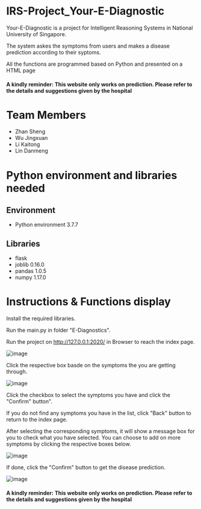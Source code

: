 # IRS-Project_Your-E-Diagnostic

Your-E-Diagnostic is a project for Intelligent Reasoning Systems in National University of Singapore.

The system askes the symptoms from users and makes a disease prediction according to their syptoms.

All the functions are programmed based on Python and presented on a HTML page

#### A kindly reminder: This website only works on prediction. Please refer to the details and suggestions given by the hospital

# Team Members
* Zhan Sheng
* Wu Jingxuan
* Li Kaitong
* Lin Danmeng

# Python environment and libraries needed

## Environment
* Python environment 3.7.7
## Libraries

* flask
* joblib 0.16.0
* pandas 1.0.5
* numpy 1.17.0

# Instructions & Functions display

Install the required libraries.

Run the main.py in folder "E-Diagnostics".

Run the project on http://127.0.0.1:2020/ in Browser to reach the index page.

![image](https://github.com/Jingxuaw/IRS-Project-Your-E-Diagnostics/blob/master/e-diagnostic.png)

Click the respective box basde on the symptoms the you are getting through.

![image](https://github.com/Jingxuaw/IRS-Project-Your-E-Diagnostics/blob/master/example1.png)

Click the checkbox to select the symptoms you have and click the "Confirm" button".  

If you do not find any symptoms you have in the list, click "Back" button to return to the index page.

After selecting the corresponding symptoms, it will show a message box for you to check what you have selected. You can choose to add on more symptoms by clicking the respective boxes below.

![image](https://github.com/Jingxuaw/IRS-Project-Your-E-Diagnostics/blob/master/example2.png)

If done, click the "Confirm" button to get the disease prediction.

![image](https://github.com/Jingxuaw/IRS-Project-Your-E-Diagnostics/blob/master/example3.png)

#### A kindly reminder: This website only works on prediction. Please refer to the details and suggestions given by the hospital


